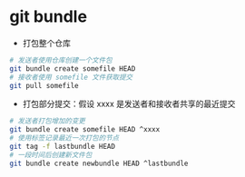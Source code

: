 # git bundle

- 打包整个仓库

```sh
# 发送者使用仓库创建一个文件包
git bundle create somefile HEAD
# 接收者使用 somefile 文件获取提交
git pull somefile
```

- 打包部分提交：假设 xxxx 是发送者和接收者共享的最近提交

```sh
# 发送者打包增加的变更
git bundle create somefile HEAD ^xxxx
# 使用标签记录最近一次打包的节点
git tag -f lastbundle HEAD
# 一段时间后创建新文件包
git bundle create newbundle HEAD ^lastbundle
```
